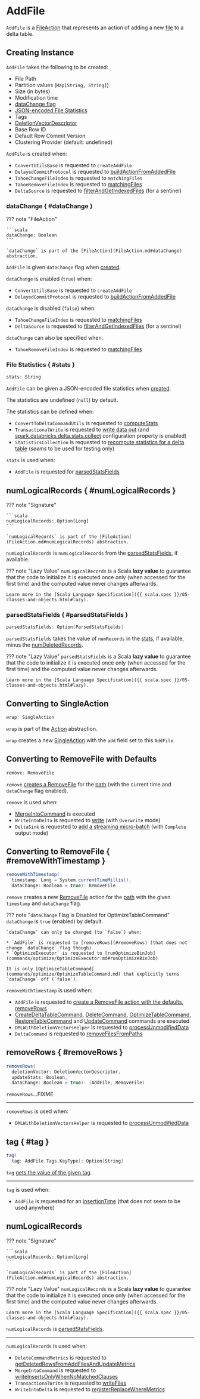 # AddFile

`AddFile` is a [FileAction](FileAction.md) that represents an action of adding a new [file](#path) to a delta table.

## Creating Instance

`AddFile` takes the following to be created:

* <span id="path"> File Path
* <span id="partitionValues"> Partition values (`Map[String, String]`)
* <span id="size"> Size (in bytes)
* <span id="modificationTime"> Modification time
* [dataChange flag](#dataChange)
* [JSON-encoded File Statistics](#stats)
* <span id="tags"> Tags
* <span id="deletionVector"> [DeletionVectorDescriptor](deletion-vectors/DeletionVectorDescriptor.md)
* <span id="baseRowId"> Base Row ID
* <span id="defaultRowCommitVersion"> Default Row Commit Version
* <span id="clusteringProvider"> Clustering Provider (default: undefined)

`AddFile` is created when:

* `ConvertUtilsBase` is requested to `createAddFile`
* `DelayedCommitProtocol` is requested to [buildActionFromAddedFile](DelayedCommitProtocol.md#buildActionFromAddedFile)
* `TahoeChangeFileIndex` is requested to `matchingFiles`
* `TahoeRemoveFileIndex` is requested to [matchingFiles](change-data-feed/TahoeRemoveFileIndex.md#matchingFiles)
* `DeltaSource` is requested to [filterAndGetIndexedFiles](spark-connector/DeltaSource.md#filterAndGetIndexedFiles) (for a sentinel)

### dataChange { #dataChange }

??? note "FileAction"

    ```scala
    dataChange: Boolean
    ```

    `dataChange` is part of the [FileAction](FileAction.md#dataChange) abstraction.

`AddFile` is given `dataChange` flag when [created](#creating-instance).

`dataChange` is enabled (`true`) when:

* `ConvertUtilsBase` is requested to `createAddFile`
* `DelayedCommitProtocol` is requested to [buildActionFromAddedFile](DelayedCommitProtocol.md#buildActionFromAddedFile)

`dataChange` is disabled (`false`) when:

* `TahoeChangeFileIndex` is requested to [matchingFiles](change-data-feed/TahoeChangeFileIndex.md#matchingFiles)
* `DeltaSource` is requested to [filterAndGetIndexedFiles](spark-connector/DeltaSource.md#filterAndGetIndexedFiles) (for a sentinel)

`dataChange` can also be specified when:

* `TahoeRemoveFileIndex` is requested to [matchingFiles](change-data-feed/TahoeRemoveFileIndex.md#matchingFiles)

### File Statistics { #stats }

```scala
stats: String
```

`AddFile` can be given a JSON-encoded file statistics when [created](#creating-instance).

The statistics are undefined (`null`) by default.

The statistics can be defined when:

* `ConvertToDeltaCommandUtils` is requested to [computeStats](commands/convert/ConvertToDeltaCommandUtils.md#computeStats)
* `TransactionalWrite` is requested to [write data out](TransactionalWrite.md#writeFiles) (and [spark.databricks.delta.stats.collect](configuration-properties/DeltaSQLConf.md#DELTA_COLLECT_STATS) configuration property is enabled)
* `StatisticsCollection` is requested to [recompute statistics for a delta table](StatisticsCollection.md#recompute) (_seems_ to be used for testing only)

`stats` is used when:

* `AddFile` is requested for [parsedStatsFields](#parsedStatsFields)

## numLogicalRecords { #numLogicalRecords }

??? note "Signature"

    ```scala
    numLogicalRecords: Option[Long]
    ```

    `numLogicalRecords` is part of the [FileAction](FileAction.md#numLogicalRecords) abstraction.

`numLogicalRecords` is `numLogicalRecords` from the [parsedStatsFields](#parsedStatsFields), if available.

??? note "Lazy Value"
    `numLogicalRecords` is a Scala **lazy value** to guarantee that the code to initialize it is executed once only (when accessed for the first time) and the computed value never changes afterwards.

    Learn more in the [Scala Language Specification]({{ scala.spec }}/05-classes-and-objects.html#lazy).

### parsedStatsFields { #parsedStatsFields }

```scala
parsedStatsFields: Option[ParsedStatsFields]
```

`parsedStatsFields` takes the value of `numRecords` in the [stats](#stats), if available, minus the [numDeletedRecords](#numDeletedRecords).

??? note "Lazy Value"
    `parsedStatsFields` is a Scala **lazy value** to guarantee that the code to initialize it is executed once only (when accessed for the first time) and the computed value never changes afterwards.

    Learn more in the [Scala Language Specification]({{ scala.spec }}/05-classes-and-objects.html#lazy).

## <span id="wrap"> Converting to SingleAction

```scala
wrap: SingleAction
```

`wrap` is part of the [Action](Action.md#wrap) abstraction.

`wrap` creates a new [SingleAction](SingleAction.md) with the `add` field set to this `AddFile`.

## <span id="remove"> Converting to RemoveFile with Defaults

```scala
remove: RemoveFile
```

`remove` [creates a RemoveFile](#removeWithTimestamp) for the [path](#path) (with the current time and `dataChange` flag enabled).

`remove` is used when:

* [MergeIntoCommand](commands/merge/MergeIntoCommand.md) is executed
* `WriteIntoDelta` is requested to [write](commands/WriteIntoDelta.md#write) (with `Overwrite` mode)
* `DeltaSink` is requested to [add a streaming micro-batch](spark-connector/DeltaSink.md#addBatch) (with `Complete` output mode)

## Converting to RemoveFile { #removeWithTimestamp }

```scala
removeWithTimestamp(
  timestamp: Long = System.currentTimeMillis(),
  dataChange: Boolean = true): RemoveFile
```

`remove` creates a new [RemoveFile](RemoveFile.md) action for the [path](#path) with the given `timestamp` and `dataChange` flag.

??? note "`dataChange` Flag is Disabled for OptimizeTableCommand"
    `dataChange` is `true` (enabled) by default.

    `dataChange` can only be changed (to `false`) when:

    * `AddFile` is requested to [removeRows](#removeRows) (that does not change `dataChange` flag though)
    * `OptimizeExecutor` is requested to [runOptimizeBinJob](commands/optimize/OptimizeExecutor.md#runOptimizeBinJob)

    It is only [OptimizeTableCommand](commands/optimize/OptimizeTableCommand.md) that explicitly turns `dataChange` off (`false`).

`removeWithTimestamp` is used when:

* `AddFile` is requested to [create a RemoveFile action with the defaults](#remove), [removeRows](#removeRows)
* [CreateDeltaTableCommand](commands/create-table/CreateDeltaTableCommand.md), [DeleteCommand](commands/delete/DeleteCommand.md), [OptimizeTableCommand](commands/optimize/OptimizeTableCommand.md), [RestoreTableCommand](commands/restore/RestoreTableCommand.md) and [UpdateCommand](commands/update/UpdateCommand.md) commands are executed
* `DMLWithDeletionVectorsHelper` is requested to [processUnmodifiedData](deletion-vectors/DMLWithDeletionVectorsHelper.md#processUnmodifiedData)
* `DeltaCommand` is requested to [removeFilesFromPaths](commands/DeltaCommand.md#removeFilesFromPaths)

## removeRows { #removeRows }

```scala
removeRows(
  deletionVector: DeletionVectorDescriptor,
  updateStats: Boolean,
  dataChange: Boolean = true): (AddFile, RemoveFile)
```

`removeRows`...FIXME

---

`removeRows` is used when:

* `DMLWithDeletionVectorsHelper` is requested to [processUnmodifiedData](deletion-vectors/DMLWithDeletionVectorsHelper.md#processUnmodifiedData)

## tag { #tag }

```scala
tag(
  tag: AddFile.Tags.KeyType): Option[String]
```

`tag` [gets the value of the given tag](FileAction.md#getTag).

---

`tag` is used when:

* `AddFile` is requested for an [insertionTime](#insertionTime) (that does not seem to be used anywhere)

## <span id="numLogicalRecords"> numLogicalRecords

??? note "Signature"

    ```scala
    numLogicalRecords: Option[Long]
    ```

    `numLogicalRecords` is part of the [FileAction](FileAction.md#numLogicalRecords) abstraction.

??? note "Lazy Value"
    `numLogicalRecords` is a Scala **lazy value** to guarantee that the code to initialize it is executed once only (when accessed for the first time) and the computed value never changes afterwards.

    Learn more in the [Scala Language Specification]({{ scala.spec }}/05-classes-and-objects.html#lazy).

`numLogicalRecords` is [parsedStatsFields](#parsedStatsFields).

---

`numLogicalRecords` is used when:

* `DeleteCommandMetrics` is requested to [getDeletedRowsFromAddFilesAndUpdateMetrics](commands/delete/DeleteCommandMetrics.md#getDeletedRowsFromAddFilesAndUpdateMetrics)
* `MergeIntoCommand` is requested to [writeInsertsOnlyWhenNoMatchedClauses](commands/merge/MergeIntoCommand.md#writeInsertsOnlyWhenNoMatchedClauses)
* `TransactionalWrite` is requested to [writeFiles](TransactionalWrite.md#writeFiles)
* `WriteIntoDelta` is requested to [registerReplaceWhereMetrics](commands/WriteIntoDelta.md#registerReplaceWhereMetrics)
